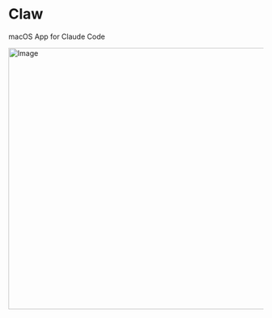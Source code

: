 # Claw

macOS App for Claude Code

<img width="1535" height="517" alt="Image" src="https://github.com/user-attachments/assets/2fcb59c8-307a-48f7-8247-ab2830863421" />
